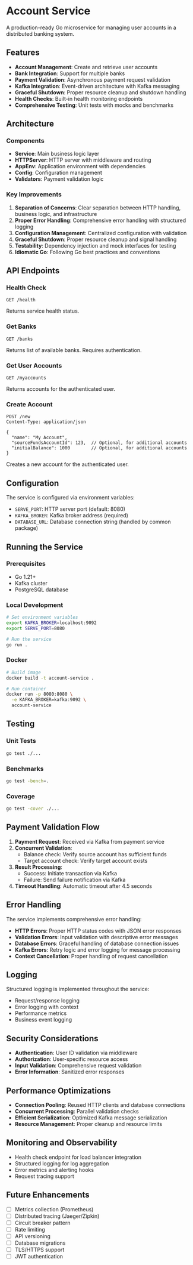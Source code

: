 # Account Service

A production-ready Go microservice for managing user accounts in a distributed banking system.

## Features

- **Account Management**: Create and retrieve user accounts
- **Bank Integration**: Support for multiple banks
- **Payment Validation**: Asynchronous payment request validation
- **Kafka Integration**: Event-driven architecture with Kafka messaging
- **Graceful Shutdown**: Proper resource cleanup and shutdown handling
- **Health Checks**: Built-in health monitoring endpoints
- **Comprehensive Testing**: Unit tests with mocks and benchmarks

## Architecture

### Components

- **Service**: Main business logic layer
- **HTTPServer**: HTTP server with middleware and routing
- **AppEnv**: Application environment with dependencies
- **Config**: Configuration management
- **Validators**: Payment validation logic

### Key Improvements

1. **Separation of Concerns**: Clear separation between HTTP handling, business logic, and infrastructure
2. **Proper Error Handling**: Comprehensive error handling with structured logging
3. **Configuration Management**: Centralized configuration with validation
4. **Graceful Shutdown**: Proper resource cleanup and signal handling
5. **Testability**: Dependency injection and mock interfaces for testing
6. **Idiomatic Go**: Following Go best practices and conventions

## API Endpoints

### Health Check
```
GET /health
```
Returns service health status.

### Get Banks
```
GET /banks
```
Returns list of available banks. Requires authentication.

### Get User Accounts
```
GET /myaccounts
```
Returns accounts for the authenticated user.

### Create Account
```
POST /new
Content-Type: application/json

{
  "name": "My Account",
  "sourceFundsAccountId": 123,  // Optional, for additional accounts
  "initialBalance": 1000        // Optional, for additional accounts
}
```
Creates a new account for the authenticated user.

## Configuration

The service is configured via environment variables:

- `SERVE_PORT`: HTTP server port (default: 8080)
- `KAFKA_BROKER`: Kafka broker address (required)
- `DATABASE_URL`: Database connection string (handled by common package)

## Running the Service

### Prerequisites

- Go 1.21+
- Kafka cluster
- PostgreSQL database

### Local Development

```bash
# Set environment variables
export KAFKA_BROKER=localhost:9092
export SERVE_PORT=8080

# Run the service
go run .
```

### Docker

```bash
# Build image
docker build -t account-service .

# Run container
docker run -p 8080:8080 \
  -e KAFKA_BROKER=kafka:9092 \
  account-service
```

## Testing

### Unit Tests
```bash
go test ./...
```

### Benchmarks
```bash
go test -bench=.
```

### Coverage
```bash
go test -cover ./...
```

## Payment Validation Flow

1. **Payment Request**: Received via Kafka from payment service
2. **Concurrent Validation**: 
   - Balance check: Verify source account has sufficient funds
   - Target account check: Verify target account exists
3. **Result Processing**: 
   - Success: Initiate transaction via Kafka
   - Failure: Send failure notification via Kafka
4. **Timeout Handling**: Automatic timeout after 4.5 seconds

## Error Handling

The service implements comprehensive error handling:

- **HTTP Errors**: Proper HTTP status codes with JSON error responses
- **Validation Errors**: Input validation with descriptive error messages
- **Database Errors**: Graceful handling of database connection issues
- **Kafka Errors**: Retry logic and error logging for message processing
- **Context Cancellation**: Proper handling of request cancellation

## Logging

Structured logging is implemented throughout the service:

- Request/response logging
- Error logging with context
- Performance metrics
- Business event logging

## Security Considerations

- **Authentication**: User ID validation via middleware
- **Authorization**: User-specific resource access
- **Input Validation**: Comprehensive request validation
- **Error Information**: Sanitized error responses

## Performance Optimizations

- **Connection Pooling**: Reused HTTP clients and database connections
- **Concurrent Processing**: Parallel validation checks
- **Efficient Serialization**: Optimized Kafka message serialization
- **Resource Management**: Proper cleanup and resource limits

## Monitoring and Observability

- Health check endpoint for load balancer integration
- Structured logging for log aggregation
- Error metrics and alerting hooks
- Request tracing support

## Future Enhancements

- [ ] Metrics collection (Prometheus)
- [ ] Distributed tracing (Jaeger/Zipkin)
- [ ] Circuit breaker pattern
- [ ] Rate limiting
- [ ] API versioning
- [ ] Database migrations
- [ ] TLS/HTTPS support
- [ ] JWT authentication